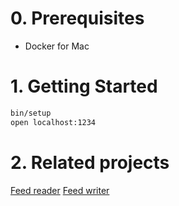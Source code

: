 # 0. Prerequisites

* Docker for Mac

# 1. Getting Started

```bash
bin/setup
open localhost:1234
```

# 2. Related projects

[Feed reader](https://github.com/johngallagher/feed_reader)
[Feed writer](https://github.com/johngallagher/feed_writer)

